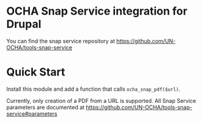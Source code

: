 # OCHA Snap Service integration for Drupal

You can find the snap service repository at https://github.com/UN-OCHA/tools-snap-service

# Quick Start

Install this module and add a function that calls `ocha_snap_pdf($url)`.

Currently, only creation of a PDF from a URL is supported. All Snap Service parameters are documented at https://github.com/UN-OCHA/tools-snap-service#parameters
